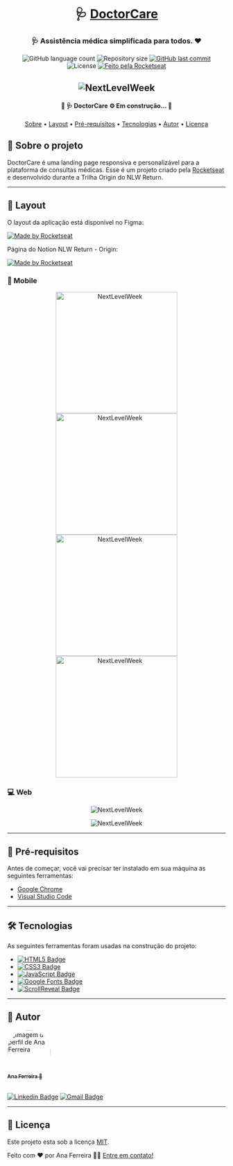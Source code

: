 <h1 align="center">
    🩺 <a href="#" alt="Site do DoctorCare"> DoctorCare </a>
</h1>

<h3 align="center">
    🩺 Assistência médica simplificada para todos. ❤️
</h3>

<p align="center">
  <img alt="GitHub language count" src="https://img.shields.io/github/languages/count/ana-ferreiramg/doctor-care?color=%2304D361">
  <img alt="Repository size" src="https://img.shields.io/github/repo-size/ana-ferreiramg/doctor-care">
  <a href="https://github.com/ana-ferreiramg/doctor-care/commits/main">
    <img alt="GitHub last commit" src="https://img.shields.io/github/last-commit/ana-ferreiramg/doctor-care">
  </a>
  <img alt="License" src="https://img.shields.io/badge/license-MIT-brightgreen">
  <a href="https://rocketseat.com.br">
    <img alt="Feito pela Rocketseat" src="https://img.shields.io/badge/feito%20por-Rocketseat-%237519C1">
  </a>
</p>

<h2 align="center">
    <img alt="NextLevelWeek" title="#NextLevelWeek" src="./github/banner.png" />
</h2>

<h4 align="center">
	🚧 🩺 DoctorCare ⚙ Em construção... 🚧
</h4>

<p align="center">
 <a href="#-sobre-o-projeto">Sobre</a> •
 <a href="#-layout">Layout</a> •
 <a href="#-pré-requisitos">Pré-requisitos</a> •
 <a href="#-tecnologias">Tecnologias</a> •
 <a href="#-autor">Autor</a> •
 <a href="#user-content--licença">Licença</a>
</p>

## 📍 Sobre o projeto

DoctorCare é uma landing page responsiva e personalizável para a plataforma de consultas médicas.
Esse é um projeto criado pela [Rocketseat](https://blog.rocketseat.com.br/) e desenvolvido durante a Trilha Origin do NLW Return.

---

## 🎨 Layout

O layout da aplicação está disponível no Figma:

<a href="https://www.figma.com/community/file/1102912263666619803/DoctorCare">
  <img alt="Made by Rocketseat" src="https://img.shields.io/badge/Acessar%20Layout%20-Figma-%2304D361">
</a>

Página do Notion NLW Return - Origin:

<a href="https://efficient-sloth-d85.notion.site/Origin-6a9ada1d9f434bf1a85b7f3f50ef0347">
  <img alt="Made by Rocketseat" src="https://img.shields.io/badge/Acessar%20Anotações%20-Notion-blue?&color=E31D65">
</a>

### 📱 Mobile

<p align="center">
    <img alt="NextLevelWeek" title="#NextLevelWeek" src="./github/mobile.png" width="280px"/>
    <img alt="NextLevelWeek" title="#NextLevelWeek" src="./github/mobile_menu.png" width="280px"/>
    <img alt="NextLevelWeek" title="#NextLevelWeek" src="./github/mobile2.png" width="280px"/>
    <img alt="NextLevelWeek" title="#NextLevelWeek" src="./github/mobile3.png" width="280px"/>
</span>

### 💻 Web

<p align="center">
    <img alt="NextLevelWeek" title="#NextLevelWeek" src="./github/laptop.png" />
</p>
<p align="center">
    <img alt="NextLevelWeek" title="#NextLevelWeek" src="./github/laptop2.png" />
</p>

---

## 🚀 Pré-requisitos

Antes de começar, você vai precisar ter instalado em sua máquina as seguintes ferramentas:

- [Google Chrome](https://www.google.com/intl/pt-BR/chrome/)
- [Visual Studio Code](https://code.visualstudio.com/)

---

## 🛠 Tecnologias

As seguintes ferramentas foram usadas na construção do projeto:

- [![HTML5 Badge](https://img.shields.io/badge/HTML5-E34F26?style=flat&logo=html5&logoColor=white)](https://www.w3schools.com/html/)
- [![CSS3 Badge](https://img.shields.io/badge/CSS3-1572B6?style=flat&logo=css3&logoColor=white)](https://www.w3schools.com/css/)
- [![JavaScript Badge](https://img.shields.io/badge/JavaScript-F7DF1E?style=flat&logo=javascript&logoColor=black)](https://www.w3schools.com/js/)
- [![Google Fonts Badge](https://img.shields.io/badge/-Google_Fonts-blue?style=flat&logo=GoogleFonts&logoColor=white&color=EA2046)](https://fonts.google.com/)
- [![ScrollReveal Badge](https://img.shields.io/badge/-ScrollReveal-blue?style=flat&logo=ScrollReveal&logoColor=white&color=E31D65)](https://scrollrevealjs.org/)

---

## 🦸 Autor

<a href="https://github.com/ana-ferreiramg">
 <img src="https://avatars.githubusercontent.com/u/60697599?v=4" width="100px;" alt="Imagem de perfil de Ana Ferreira" style="border-radius: 50%;"/>
 <br />
 <sub><b>Ana Ferreira</b> 🚀</sub>
 <br />
 <br />

[![Linkedin Badge](https://img.shields.io/badge/-Ana_Ferreira-blue?style=flat-square&logo=Linkedin&logoColor=white&link=https://www.linkedin.com/in/ana--ferreira/)](https://www.linkedin.com/in/ana--ferreira/)
[![Gmail Badge](https://img.shields.io/badge/-anapaulaferreiradev@gmail.com-c14438?style=flat-square&logo=Gmail&logoColor=white&link=mailto:anapaulaferreiradev@gmail.com)](mailto:anapaulaferreiradev@gmail.com)

---

## 📝 Licença

Este projeto esta sob a licença [MIT](./LICENSE.md).

Feito com ❤️ por Ana Ferreira 👋🏽 [Entre em contato!](https://www.linkedin.com/in/ana--ferreira/)
